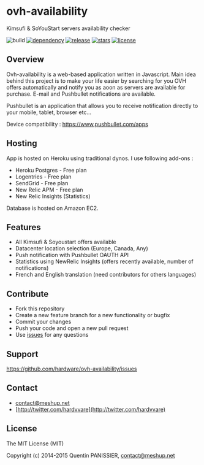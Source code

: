 # ovh-availability

Kimsufi & SoYouStart servers availability checker

![build](https://img.shields.io/codeship/ad642cb0-6e4f-0132-b9bf-66f2bf861e14.svg)
[![dependency](https://img.shields.io/david/hardware/ovh-availability.svg?label=Dependencies)](https://github.com/hardware/ovh-availability/blob/master/package.json#L9)
[![release](https://img.shields.io/github/release/hardware/ovh-availability.svg?label=Release)](https://github.com/hardware/ovh-availability/releases)
[![stars](https://img.shields.io/github/stars/hardware/ovh-availability.svg?label=Likes)](https://github.com/hardware/ovh-availability/stargazers)
[![license](https://img.shields.io/github/license/hardware/ovh-availability.svg?label=License)](https://raw.githubusercontent.com/hardware/ovh-availability/master/LICENSE)

## Overview

Ovh-availability is a web-based application written in Javascript. Main idea behind this project is to make your life easier by searching for you OVH offers automatically and notify you as aoon as servers are available for purchase. E-mail and Pushbullet notifications are available.

Pushbullet is an application that allows you to receive notification directly to your mobile, tablet, browser etc...

Device compatibility : https://www.pushbullet.com/apps

## Hosting

App is hosted on Heroku using traditional dynos. I use following add-ons :

- Heroku Postgres - Free plan
- Logentries - Free plan
- SendGrid - Free plan
- New Relic APM - Free plan
- New Relic Insights (Statistics)

Database is hosted on Amazon EC2.

## Features

- All Kimsufi & Soyoustart offers available
- Datacenter location selection (Europe, Canada, Any)
- Push notification with Pushbullet OAUTH API
- Statistics using NewRelic Insights (offers recently available, number of notifications)
- French and English translation (need contributors for others languages)

## Contribute

- Fork this repository
- Create a new feature branch for a new functionality or bugfix
- Commit your changes
- Push your code and open a new pull request
- Use [issues](https://github.com/hardware/ovh-availability/issues) for any questions

## Support

https://github.com/hardware/ovh-availability/issues

## Contact

- [contact@meshup.net](mailto:contact@meshup.net)
- [http://twitter.com/hardvvare](http://twitter.com/hardvvare)

## License

The MIT License (MIT)

Copyright (c) 2014-2015 Quentin PANISSIER, <contact@meshup.net>
